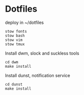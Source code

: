 # Dotfiles

deploy in ~/dotfiles

```
stow fonts
stow bash
stow vim
stow tmux
```

Install dwm, slock and suckless tools

```
cd dwm
make install
```

Install dunst, notification service

```
cd dunst
make install
```

